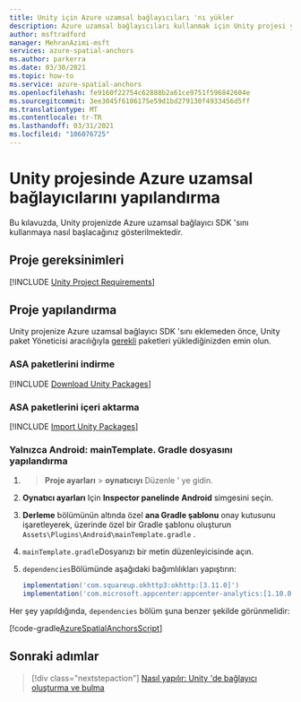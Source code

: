 ```yaml
---
title: Unity için Azure uzamsal bağlayıcıları 'nı yükler
description: Azure uzamsal bağlayıcıları kullanmak için Unity projesi yapılandırma
author: msftradford
manager: MehranAzimi-msft
services: azure-spatial-anchors
ms.author: parkerra
ms.date: 03/30/2021
ms.topic: how-to
ms.service: azure-spatial-anchors
ms.openlocfilehash: fe9160f22754c62888b2a61ce9751f596842604e
ms.sourcegitcommit: 3ee3045f6106175e59d1bd279130f4933456d5ff
ms.translationtype: MT
ms.contentlocale: tr-TR
ms.lasthandoff: 03/31/2021
ms.locfileid: "106076725"
---
```

# <a name="configuring-azure-spatial-anchors-in-a-unity-project"></a>Unity projesinde Azure uzamsal bağlayıcılarını yapılandırma

Bu kılavuzda, Unity projenizde Azure uzamsal bağlayıcı SDK 'sını kullanmaya nasıl başlacağınız gösterilmektedir.

## <a name="project-requirements"></a>Proje gereksinimleri

[!INCLUDE [Unity Project Requirements](../../../includes/spatial-anchors-unity-project-requirements.md)]

## <a name="configuring-a-project"></a>Proje yapılandırma

Unity projenize Azure uzamsal bağlayıcı SDK 'sını eklemeden önce, Unity paket Yöneticisi aracılığıyla [gerekli](#project-requirements) paketleri yüklediğinizden emin olun.

### <a name="download-asa-packages"></a>ASA paketlerini indirme
[!INCLUDE [Download Unity Packages](../../../includes/spatial-anchors-unity-download-packages.md)]

### <a name="import-asa-packages"></a>ASA paketlerini içeri aktarma
[!INCLUDE [Import Unity Packages](../../../includes/spatial-anchors-unity-import-packages.md)]

### <a name="android-only-configure-the-maintemplategradle-file"></a>Yalnızca Android: mainTemplate. Gradle dosyasını yapılandırma

1.   >  **Proje ayarları**  >  **oynatıcıyı** Düzenle ' ye gidin.
2. **Oynatıcı ayarları** Için **Inspector panelinde** **Android** simgesini seçin.
3. **Derleme** bölümünün altında özel **ana Gradle şablonu** onay kutusunu işaretleyerek, üzerinde özel bir Gradle şablonu oluşturun `Assets\Plugins\Android\mainTemplate.gradle` .
4. `mainTemplate.gradle`Dosyanızı bir metin düzenleyicisinde açın.
5. `dependencies`Bölümünde aşağıdaki bağımlılıkları yapıştırın:

    ```gradle
    implementation('com.squareup.okhttp3:okhttp:[3.11.0]')
    implementation('com.microsoft.appcenter:appcenter-analytics:[1.10.0]')
    ```

Her şey yapıldığında, `dependencies` bölüm şuna benzer şekilde görünmelidir:

[!code-gradle[AzureSpatialAnchorsScript](../../../includes/spatial-anchors-unity-android-gradle-setup.md?range=9-13&highlight=3-4)]

## <a name="next-steps"></a>Sonraki adımlar

> [!div class="nextstepaction"]
> [Nasıl yapılır: Unity 'de bağlayıcı oluşturma ve bulma](./create-locate-anchors-unity.md)
